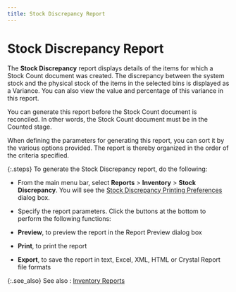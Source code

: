 ```yaml
---
title: Stock Discrepancy Report
---
```


# Stock Discrepancy Report 


The **Stock Discrepancy** report  displays details of the items for which a Stock Count document was created.  The discrepancy between the system stock and the physical stock of the  items in the selected bins is displayed as a Variance. You can also view  the value and percentage of this variance in this report.


You can generate this report before the Stock Count document is reconciled.  In other words, the Stock Count document must be in the Counted stage.


When defining the parameters for generating this report, you can sort  it by the various options provided. The report is thereby organized in  the order of the criteria specified.


{:.steps}
To generate the Stock Discrepancy report,  do the following:

- From the main menu  bar, select **Reports** > **Inventory** > **Stock 
 Discrepancy**. You will see the [Stock  Discrepancy Printing Preferences]({{site.rpt_baseurl}}/misc/stock_disc_printing_prefer_reports.html) dialog box.
- Specify the report  parameters. Click the buttons at the bottom to perform the following functions:


- **Preview**,  to preview the report in the Report Preview dialog box
- **Print**,  to print the report
- **Export**,  to save the report in text, Excel, XML, HTML or Crystal Report file formats



{:.see_also}
See also
: [Inventory Reports]({{site.rpt_baseurl}}/everest-reports/inventory/inventory.html)
